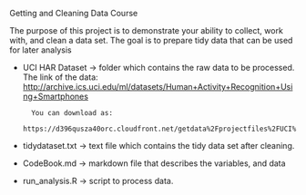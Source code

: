 Getting and Cleaning Data Course

The purpose of this project is to demonstrate your ability to collect, work with, and clean a data set. The goal is to prepare tidy data that can be used for later analysis

- UCI HAR Dataset -> 		folder which contains the raw data to be processed.
					The link of the data:
					http://archive.ics.uci.edu/ml/datasets/Human+Activity+Recognition+Using+Smartphones
        
        You can download as:
        https://d396qusza40orc.cloudfront.net/getdata%2Fprojectfiles%2FUCI%20HAR%20Dataset.zip 
        
- tidydataset.txt ->	text file which contains the tidy data set after cleaning.
- CodeBook.md ->	markdown	file that describes the variables, and data
- run_analysis.R ->	script to process data.
